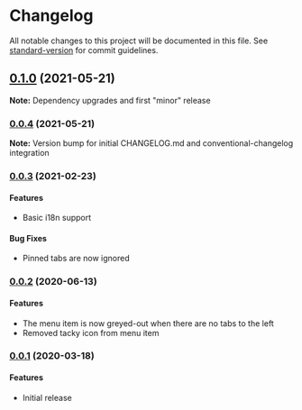 # Changelog

All notable changes to this project will be documented in this file. See [standard-version](https://github.com/conventional-changelog/standard-version) for commit guidelines.

## [0.1.0](https://github.com/ParkerM/close-tabs-to-left/compare/v0.0.4...v0.1.0) (2021-05-21)

**Note:** Dependency upgrades and first "minor" release


### [0.0.4](https://github.com/ParkerM/close-tabs-to-left/compare/v0.0.3...v0.0.4) (2021-05-21)

**Note:** Version bump for initial CHANGELOG.md and conventional-changelog integration 


### [0.0.3](https://github.com/ParkerM/close-tabs-to-left/compare/v0.0.2...v0.0.3) (2021-02-23)

#### Features
* Basic i18n support

#### Bug Fixes
* Pinned tabs are now ignored


### [0.0.2](https://github.com/ParkerM/close-tabs-to-left/compare/v0.0.1...v0.0.2) (2020-06-13)

#### Features
* The menu item is now greyed-out when there are no tabs to the left
* Removed tacky icon from menu item


### [0.0.1](https://github.com/ParkerM/close-tabs-to-left/tree/v0.0.1) (2020-03-18)

#### Features
* Initial release
